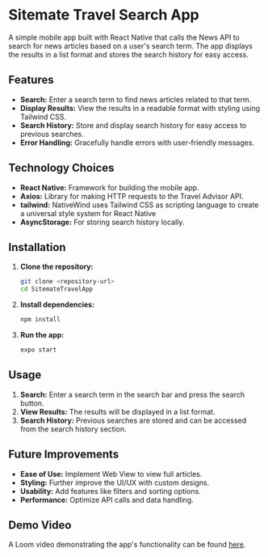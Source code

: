 # Sitemate Travel Search App

A simple mobile app built with React Native that calls the News API to search for news articles based on a user's search term. The app displays the results in a list format and stores the search history for easy access.

## Features

- **Search:** Enter a search term to find news articles related to that term.
- **Display Results:** View the results in a readable format with styling using Tailwind CSS.
- **Search History:** Store and display search history for easy access to previous searches.
- **Error Handling:** Gracefully handle errors with user-friendly messages.

## Technology Choices

- **React Native:** Framework for building the mobile app.
- **Axios:** Library for making HTTP requests to the Travel Advisor API.
- **tailwind:** NativeWind uses Tailwind CSS as scripting language to create a universal style system for React Native
- **AsyncStorage:** For storing search history locally.

## Installation

1. **Clone the repository:**

   ```bash
   git clone <repository-url>
   cd SitemateTravelApp
   ```

2. **Install dependencies:**

   ```bash
   npm install
   ```

3. **Run the app:**
   ```bash
   expo start
   ```

## Usage

1. **Search:** Enter a search term in the search bar and press the search button.
2. **View Results:** The results will be displayed in a list format.
3. **Search History:** Previous searches are stored and can be accessed from the search history section.

## Future Improvements

- **Ease of Use:** Implement Web View to view full articles.
- **Styling:** Further improve the UI/UX with custom designs.
- **Usability:** Add features like filters and sorting options.
- **Performance:** Optimize API calls and data handling.

## Demo Video

A Loom video demonstrating the app's functionality can be found [here](https://loom.com/your-demo-link).
